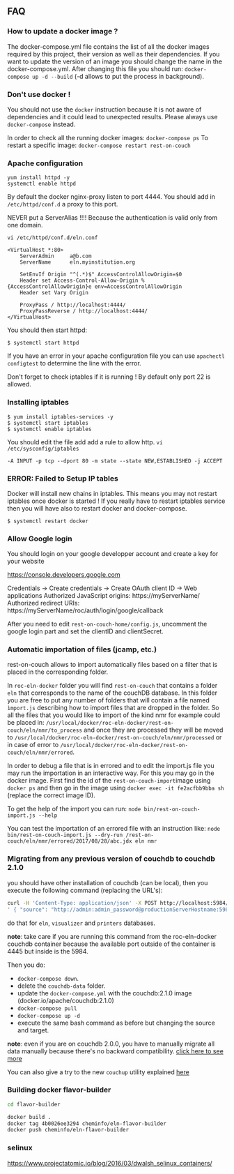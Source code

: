 ## FAQ

### How to update a docker image ?

The docker-compose.yml file contains the list of all the docker images required by this project,
their version as well as their dependencies.
If you want to update the version of an image you should change the name in the docker-compose.yml. After changing
this file you should run: `docker-compose up -d --build` (-d allows to put the process in background).

### Don't use docker !

You should not use the `docker` instruction because it is not aware of dependencies and it could lead to unexpected results.
Please always use `docker-compose` instead.

In order to check all the running docker images: `docker-compose ps`
To restart a specific image: `docker-compose restart rest-on-couch`

### Apache configuration

```
yum install httpd -y
systemctl enable httpd
```

By default the docker nginx-proxy listen to port 4444. You should add in `/etc/httpd/conf.d` a proxy to this port.

NEVER put a ServerAlias !!!! Because the authentication is valid only from one domain.

`vi /etc/httpd/conf.d/eln.conf`

```
<VirtualHost *:80>
    ServerAdmin     a@b.com
    ServerName      eln.myinstitution.org

    SetEnvIf Origin "^(.*)$" AccessControlAllowOrigin=$0
    Header set Access-Control-Allow-Origin %{AccessControlAllowOrigin}e env=AccessControlAllowOrigin
    Header set Vary Origin

	ProxyPass / http://localhost:4444/
	ProxyPassReverse / http://localhost:4444/
</VirtualHost>
```

You should then start httpd:

```
$ systemctl start httpd
```

If you have an error in your apache configuration file you can use `apachectl configtest` to determine the line with
the error.

Don't forget to check iptables if it is running ! By default only port 22 is allowed.

### Installing iptables

```
$ yum install iptables-services -y
$ systemctl start iptables
$ systemctl enable iptables
```

You should edit the file add add a rule to allow http.
`vi /etc/sysconfig/iptables`

`-A INPUT -p tcp --dport 80 -m state --state NEW,ESTABLISHED -j ACCEPT`

### ERROR: Failed to Setup IP tables

Docker will install new chains in iptables. This means you may not restart iptables once docker is started !
If you really have to restart iptables service then you will have also to restart docker and docker-compose.

```
$ systemctl restart docker
```

### Allow Google login

You should login on your google developper account and create a key for your website

https://console.developers.google.com

Credentials -> Create credentials -> Create OAuth client ID -> Web applications
Authorized JavaScript origins: https://myServerName/
Authorized redirect URIs: https://myServerName/roc/auth/login/google/callback

After you need to edit `rest-on-couch-home/config.js`, uncomment the google login part and
set the clientID and clientSecret.

### Automatic importation of files (jcamp, etc.)

rest-on-couch allows to import automatically files based on a filter that is placed
in the corresponding folder.

In `roc-eln-docker` folder you will find `rest-on-couch` that contains a folder `eln`
that corresponds to the name of the couchDB database. In this folder you are
free to put any number of folders that will contain a file named `ìmport.js` describing
how to import files that are dropped in the folder.
So all the files that you would like to import of the kind nmr
for example could be placed in:
`/usr/local/docker/roc-eln-docker/rest-on-couch/eln/nmr/to_process` and once they are
processed they will be moved to
`/usr/local/docker/roc-eln-docker/rest-on-couch/eln/nmr/processed` or in case of error to
`/usr/local/docker/roc-eln-docker/rest-on-couch/eln/nmr/errored`.

In order to debug a file that is in errored and to edit the import.js file you may run the
importation in an interactive way.
For this you may go in the docker image. First find the id of the `rest-on-couch-import`image
using `docker ps` and then go in the image using `docker exec -it fe2acfbb9bba sh` (replace
the correct image ID).

To get the help of the import you can run:
`node bin/rest-on-couch-import.js --help`

You can test the importation of an errored file with an instruction like:
`node bin/rest-on-couch-import.js --dry-run /rest-on-couch/eln/nmr/errored/2017/08/28/abc.jdx eln nmr`

### Migrating from any previous version of couchdb to couchdb 2.1.0

you should have other installation of couchdb (can be local), then you execute
the following command (replacing the URL's):

```bash
curl -H 'Content-Type: application/json' -X POST http://localhost:5984/_replicate -d \
' { "source": "http://admin:admin_password@productionServerHostname:5984/eln", "target": "http://admin:admin_password@productionServerHostname:5984/eln", "create_target": true }'
```

do that for `eln`, `visualizer` and `printers` databases.

**note**: take care if you are running this command from the roc-eln-docker couchdb container
because the available port outside of the container is 4445 but inside is the 5984.

Then you do:

- `docker-compose down`.
- delete the `couchdb-data` folder.
- update the `docker-compose.yml` with the couchdb:2.1.0 image (docker.io/apache/couchdb:2.1.0)
- `docker-compose pull`
- `docker-compose up -d`
- execute the same bash command as before but changing the source and target.

**note**: even if you are on couchdb 2.0.0, you have to manually migrate all
data manually because there's no backward compatibility. [click here to see more](http://docs.couchdb.org/en/2.1.0/install/troubleshooting.html#upgrading)

You can also give a try to the new `couchup` utility explained [here](http://docs.couchdb.org/en/2.1.0/install/upgrading.html#manual-couchdb-1-x-migration)

### Building docker flavor-builder

```bash
cd flavor-builder

docker build .
docker tag 4b0026ee3294 cheminfo/eln-flavor-builder
docker push cheminfo/eln-flavor-builder
```

### selinux

https://www.projectatomic.io/blog/2016/03/dwalsh_selinux_containers/